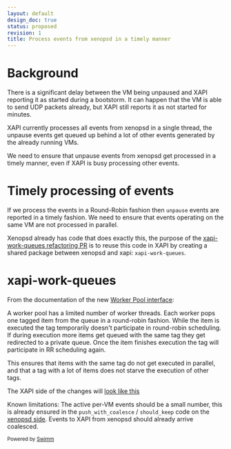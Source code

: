```yaml
---
layout: default
design_doc: true
status: proposed
revision: 1
title: Process events from xenopsd in a timely manner
---
```

# Background

There is a significant delay between the VM being unpaused and XAPI reporting it as started during a bootstorm. It can happen that the VM is able to send UDP packets already, but XAPI still reports it as not started for minutes.

XAPI currently processes all events from xenopsd in a single thread, the unpause events get queued up behind a lot of other events generated by the already running VMs.

We need to ensure that unpause events from xenopsd get processed in a timely manner, even if XAPI is busy processing other events.

# Timely processing of events

If we process the events in a Round-Robin fashion then `unpause` events are reported in a timely fashion. We need to ensure that events operating on the same VM are not processed in parallel.

Xenopsd already has code that does exactly this, the purpose of the [xapi-work-queues refactoring PR](https://github.com/xapi-project/xenopsd/pull/337) is to reuse this code in XAPI by creating a shared package between xenopsd and xapi: `xapi-work-queues`.

# xapi-work-queues

From the documentation of the new [Worker Pool interface](https://edwintorok.github.io/xapi-work-queues/Xapi_work_queues.html):

A worker pool has a limited number of worker threads. Each worker pops one tagged item from the queue in a round-robin fashion. While the item is executed the tag temporarily doesn't participate in round-robin scheduling. If during execution more items get queued with the same tag they get redirected to a private queue. Once the item finishes execution the tag will participate in RR scheduling again.

This ensures that items with the same tag do not get executed in parallel, and that a tag with a lot of items does not starve the execution of other tags.

The XAPI side of the changes will [look like this](https://github.com/edwintorok/xen-api/commit/b367bf86d3af4f773db9bf5d1500a4dec0f99bfa?diff=unified#diff-344dc1d17c4663add7fe5500813feef2)

Known limitations: The active per-VM events should be a small number, this is already ensured in the `push_with_coalesce` / `should_keep` code on the [xenopsd side](https://github.com/xapi-project/xenopsd/blob/master/lib/xenops_server.ml#L441). Events to XAPI from xenopsd should already arrive coalesced.

<SwmMeta version="3.0.0"><sup>Powered by [Swimm](https://app.swimm.io/)</sup></SwmMeta>
